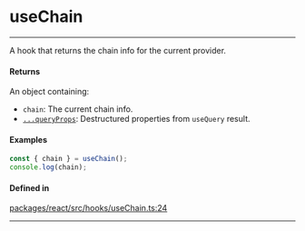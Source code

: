 # useChain
---

A hook that returns the chain info for the current provider.

#### Returns

An object containing:
- `chain`: The current chain info.
- [`...queryProps`](https://tanstack.com/query/latest/docs/framework/react/reference/useQuery): Destructured properties from `useQuery` result.

#### Examples

```ts
const { chain } = useChain();
console.log(chain);
```

#### Defined in

[packages/react/src/hooks/useChain.ts:24](https://github.com/LeoCourbassier/fuel-connectors/blob/f33236b78c83c4d8956637865372a08961d56b69/packages/react/src/hooks/useChain.ts#L24)

___
